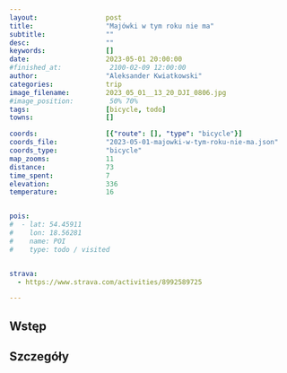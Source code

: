 ```yaml
---
layout:                 post
title:                  "Majówki w tym roku nie ma"
subtitle:               ""
desc:                   ""
keywords:               []
date:                   2023-05-01 20:00:00
#finished_at:            2100-02-09 12:00:00
author:                 "Aleksander Kwiatkowski"
categories:             trip
image_filename:         2023_05_01__13_20_DJI_0806.jpg
#image_position:         50% 70%
tags:                   [bicycle, todo]
towns:                  []

coords:                 [{"route": [], "type": "bicycle"}]
coords_file:            "2023-05-01-majowki-w-tym-roku-nie-ma.json"
coords_type:            "bicycle"
map_zooms:              11
distance:               73
time_spent:             7
elevation:              336
temperature:            16


pois:
#  - lat: 54.45911
#    lon: 18.56281
#    name: POI
#    type: todo / visited


strava:
  - https://www.strava.com/activities/8992589725

---
```



## Wstęp

## Szczegóły
